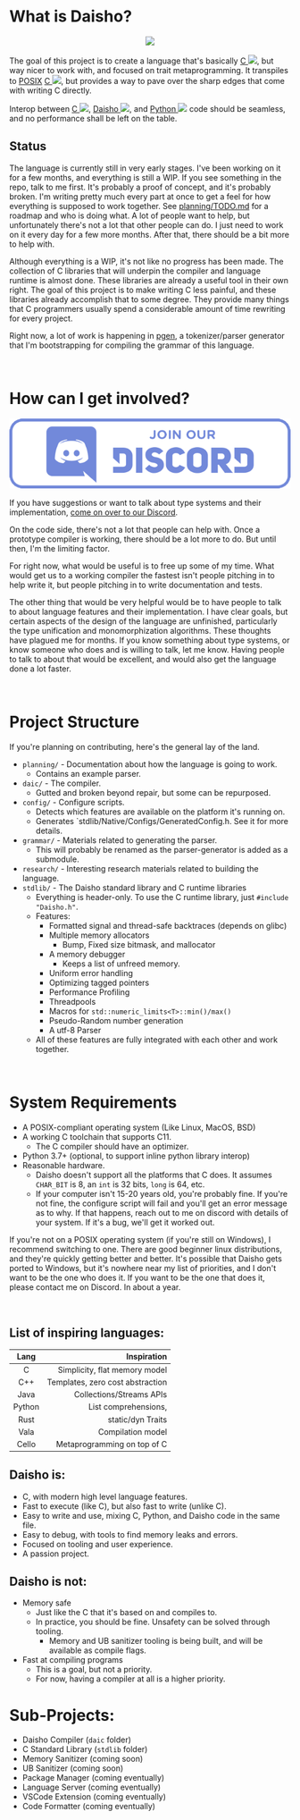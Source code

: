 # What is Daisho?

<p align="center">
<img src="https://cdn.discordapp.com/attachments/1001261693554393158/1029827311991783534/16655994047613413430354031618171.png" width=300>
</p>

The goal of this project is to create a language that's basically
<a href="https://en.wikipedia.org/wiki/C_(programming_language)">C <img src="https://upload.wikimedia.org/wikipedia/commons/1/19/C_Logo.png" width=15></a>,
but way nicer to work with, and focused on trait metaprogramming. It transpiles to
<a href="https://en.wikipedia.org/wiki/POSIX">POSIX</a>
<a href="https://en.wikipedia.org/wiki/C_(programming_language)">C <img src="https://upload.wikimedia.org/wikipedia/commons/1/19/C_Logo.png" width=15></a>,
but provides a way to pave over the sharp edges that come with writing C directly.

Interop between
<a href="https://en.wikipedia.org/wiki/C_(programming_language)">C <img src="https://upload.wikimedia.org/wikipedia/commons/1/19/C_Logo.png" width=15></a>,
<a href="https://github.com/apaz-cli/daisho/">Daisho <img src="https://cdn.discordapp.com/attachments/1001261693554393158/1029827311991783534/16655994047613413430354031618171.png" width=15></a>,
and
<a href="https://github.com/python/cpython">Python <img src="https://upload.wikimedia.org/wikipedia/commons/c/c3/Python-logo-notext.svg" width=15></a>
code should be seamless, and no performance shall be left on the table.


## Status
The language is currently still in very early stages. I've been working on it for a few months, and everything is still a WIP. If you see something in the repo, talk to me first. It's probably a proof of concept, and it's probably broken. I'm writing pretty much every part at once to get a feel for how everything is supposed to work together. See <a href="https://github.com/apaz-cli/Daisho/blob/master/planning/TODO.md">planning/TODO.md</a> for a roadmap and who is doing what. A lot of people want to help, but unfortunately there's not a lot that other people can do. I just need to work on it every day for a few more months. After that, there should be a bit more to help with.

Although everything is a WIP, it's not like no progress has been made. The collection of C libraries that will underpin the compiler and language runtime is almost done. These libraries are already a useful tool in their own right. The goal of this project is to make writing C less painful, and these libraries already accomplish that to some degree. They provide many things that C programmers usually spend a considerable amount of time rewriting for every project.

Right now, a lot of work is happening in <a href="https://github.com/apaz-cli/pgen">pgen</a>, a tokenizer/parser generator that I'm bootstrapping for compiling the grammar of this language.

<br>

# How can I get involved?

<a href="https://discord.gg/yM8ZBDHGdR">
<p align="center">
<img src="https://raw.githubusercontent.com/apaz-cli/apaz-cli.github.io/cd362cfc9014c90e02c08d741448914cda069efc/Join%20Our%20Discord.png">
</p>
</a>

If you have suggestions or want to talk about type systems and their implementation, <a href="https://discord.gg/yM8ZBDHGdR">come on over to our Discord</a>.

On the code side, there's not a lot that people can help with. Once a prototype compiler is working, there should be a lot more to do. But until then, I'm the limiting factor.

For right now, what would be useful is to free up some of my time. What would get us to a working compiler the fastest isn't people pitching in to help write it, but people pitching in to write documentation and tests.

The other thing that would be very helpful would be to have people to talk to about language features and their implementation. I have clear goals, but certain aspects of the design of the language are unfinished, particularly the type unification and monomorphization algorithms. These thoughts have plagued me for months. If you know something about type systems, or know someone who does and is willing to talk, let me know. Having people to talk to about that would be excellent, and would also get the language done a lot faster.

<br>

# Project Structure

If you're planning on contributing, here's the general lay of the land.

* `planning/` - Documentation about how the language is going to work.
  * Contains an example parser.
* `daic/` - The compiler.
  * Gutted and broken beyond repair, but some can be repurposed.
* `config/` - Configure scripts.
  * Detects which features are available on the platform it's running on.
  * Generates `stdlib/Native/Configs/GeneratedConfig.h. See it for more details.
* `grammar/` -  Materials related to generating the parser.
  * This will probably be renamed as the parser-generator is added as a submodule.
* `research/` - Interesting research materials related to building the language.
* `stdlib/` - The Daisho standard library and C runtime libraries
  * Everything is header-only. To use the C runtime library, just `#include "Daisho.h"`.
  * Features:
    * Formatted signal and thread-safe backtraces (depends on glibc)
    * Multiple memory allocators
      * Bump, Fixed size bitmask, and mallocator
    * A memory debugger
      * Keeps a list of unfreed memory.
    * Uniform error handling
    * Optimizing tagged pointers
    * Performance Profiling
    * Threadpools
    * Macros for `std::numeric_limits<T>::min()/max()`
    * Pseudo-Random number generation
    * A utf-8 Parser
  * All of these features are fully integrated with each other and work together.

<br>

# System Requirements
* A POSIX-compliant operating system (Like Linux, MacOS, BSD)
* A working C toolchain that supports C11.
  * The C compiler should have an optimizer.
* Python 3.7+ (optional, to support inline python library interop)
* Reasonable hardware. 
  * Daisho doesn't support all the platforms that C does. It assumes `CHAR_BIT` is 8, an `int` is 32 bits, `long` is 64, etc.
  * If your computer isn't 15-20 years old, you're probably fine. If you're not fine, the configure script will fail and you'll get an error message as to why. If that happens, reach out to me on discord with details of your system. If it's a bug, we'll get it worked out.

If you're not on a POSIX operating system (if you're still on Windows), I recommend switching to one. There are good beginner linux distributions, and they're quickly getting better and better. It's possible that Daisho gets ported to Windows, but it's nowhere near my list of priorities, and I don't want to be the one who does it. If you want to be the one that does it, please contact me on Discord. In about a year.


<br>

## List of inspiring languages:
|  Lang  |                      Inspiration |
| :----: | -------------------------------: |
|   C    |    Simplicity, flat memory model |
|  C++   | Templates, zero cost abstraction |
|  Java  |         Collections/Streams APIs |
| Python |             List comprehensions, |
|  Rust  |                static/dyn Traits |
|  Vala  |                Compilation model |
| Cello  |      Metaprogramming on top of C |

## Daisho is:
* C, with modern high level language features.
* Fast to execute (like C), but also fast to write (unlike C).
* Easy to write and use, mixing C, Python, and Daisho code in the same file.
* Easy to debug, with tools to find memory leaks and errors.
* Focused on tooling and user experience.
* A passion project.


## Daisho is not:
* Memory safe
  * Just like the C that it's based on and compiles to.
  * In practice, you should be fine. Unsafety can be solved through tooling.
    * Memory and UB sanitizer tooling is being built, and will be available as compile flags.
* Fast at compiling programs
  * This is a goal, but not a priority.
  * For now, having a compiler at all is a higher priority.


# Sub-Projects:
* Daisho Compiler  (`daic` folder)
* C Standard Library (`stdlib` folder)
* Memory Sanitizer (coming soon)
* UB Sanitizer (coming soon)
* Package Manager  (coming eventually)
* Language Server  (coming eventually)
* VSCode Extension (coming eventually)
* Code Formatter   (coming eventually)
